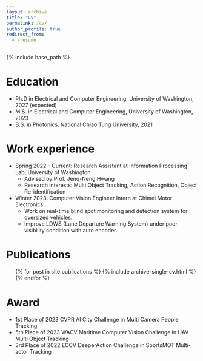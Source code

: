 ```yaml
---
layout: archive
title: "CV"
permalink: /cv/
author_profile: true
redirect_from:
  - /resume
---
```


{% include base_path %}

Education
======
* Ph.D in Electrical and Computer Engineering, University of Washington, 2027 (expected)
* M.S. in Electrical and Computer Engineering, University of Washington, 2023
* B.S. in Photonics, National Chiao Tung University, 2021

Work experience
======
* Spring 2022 - Current: Research Assistant at Information Processing Lab, University of Washington
  * Advised by Prof. Jenq-Neng Hwang
  * Research interests: Multi Object Tracking, Action Recognition, Object Re-identification
* Winter 2023: Computer Vision Engineer Intern at Chimei Motor Electronics
  * Work on real-time blind spot monitoring and detection system for oversized vehicles.
  * Improve LDWS (Lane Departure Warning System) under poor visibility condition with auto encoder.


<!-- * Fall 2015: Research Assistant
  * Github University
  * Duties included: Merging pull requests
  * Supervisor: Professor Hub -->
  
<!-- Skills
======
* Skill 1
* Skill 2
  * Sub-skill 2.1
  * Sub-skill 2.2
  * Sub-skill 2.3
* Skill 3 -->

Publications
======
  <ul>{% for post in site.publications %}
    {% include archive-single-cv.html %}
  {% endfor %}</ul>
  
<!-- Talks
======
  <ul>{% for post in site.talks %}
    {% include archive-single-talk-cv.html %}
  {% endfor %}</ul>
  
Teaching
======
  <ul>{% for post in site.teaching %}
    {% include archive-single-cv.html %}
  {% endfor %}</ul> -->
  
Award
======
* 1st Place of 2023 CVPR AI City Challenge in Multi Camera People Tracking
* 5th Place of 2023 WACV Maritime Computer Vision Challenge in UAV Multi Object Tracking
* 3rd Place of 2022 ECCV DeeperAction Challenge in SportsMOT Multi-actor Tracking

